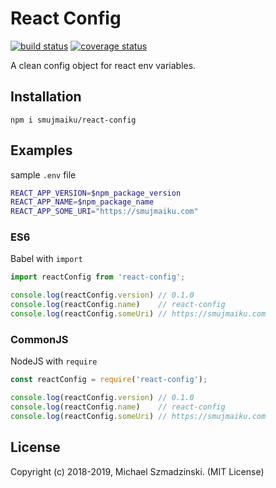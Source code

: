 # React Config

[![build status][travis-image]][travis-url]
[![coverage status][codecov-image]][codecov-url]

A clean config object for react env variables.

## Installation

`npm i smujmaiku/react-config`

## Examples

sample `.env` file

```sh
REACT_APP_VERSION=$npm_package_version
REACT_APP_NAME=$npm_package_name
REACT_APP_SOME_URI="https://smujmaiku.com"
```

### ES6

Babel with `import`

```js
import reactConfig from 'react-config';

console.log(reactConfig.version) // 0.1.0
console.log(reactConfig.name)    // react-config
console.log(reactConfig.someUri) // https://smujmaiku.com
```

### CommonJS

NodeJS with `require`

```js
const reactConfig = require('react-config');

console.log(reactConfig.version) // 0.1.0
console.log(reactConfig.name)    // react-config
console.log(reactConfig.someUri) // https://smujmaiku.com
```

## License

Copyright (c) 2018-2019, Michael Szmadzinski. (MIT License)

[travis-image]: https://travis-ci.org/smujmaiku/react-config.svg?branch=master
[travis-url]: https://travis-ci.org/smujmaiku/react-config
[codecov-image]: https://coveralls.io/repos/github/smujmaiku/react-config/badge.svg
[codecov-url]: https://coveralls.io/github/smujmaiku/react-config
